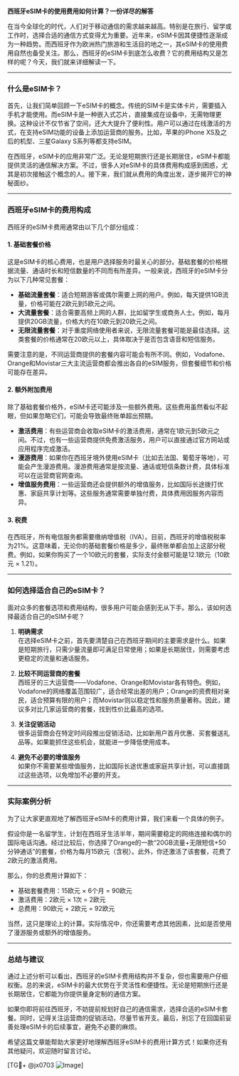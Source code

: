 **西班牙eSIM卡的使用费用如何计算？一份详尽的解答**

在当今全球化的时代，人们对于移动通信的需求越来越高。特别是在旅行、留学或工作时，选择合适的通信方式变得尤为重要。近年来，eSIM卡因其便捷性逐渐成为一种趋势。而西班牙作为欧洲热门旅游和生活目的地之一，其eSIM卡的使用费用自然也备受关注。那么，西班牙的eSIM卡到底怎么收费？它的费用结构又是怎样的呢？今天，我们就来详细解读一下。

---

### **什么是eSIM卡？**

首先，让我们简单回顾一下eSIM卡的概念。传统的SIM卡是实体卡片，需要插入手机才能使用。而eSIM卡是一种嵌入式芯片，直接集成在设备中，无需物理更换。这种设计不仅节省了空间，还大大提升了便利性。用户可以通过在线激活的方式，在支持eSIM功能的设备上添加运营商的服务。比如，苹果的iPhone XS及之后的机型、三星Galaxy S系列等都支持eSIM。

在西班牙，eSIM卡的应用非常广泛。无论是短期旅行还是长期居住，eSIM卡都能提供灵活的通信解决方案。不过，很多人对eSIM卡的具体费用构成感到困惑，尤其是初次接触这个概念的人。接下来，我们就从费用的角度出发，逐步揭开它的神秘面纱。

---

### **西班牙eSIM卡的费用构成**

西班牙的eSIM卡费用通常由以下几个部分组成：

#### 1. **基础套餐价格**
这是eSIM卡的核心费用，也是用户选择服务时最关心的部分。基础套餐的价格根据流量、通话时长和短信数量的不同而有所差异。一般来说，西班牙的eSIM卡分为以下几种常见套餐：

- **基础流量套餐**：适合短期游客或偶尔需要上网的用户。例如，每天提供1GB流量，价格可能在2欧元到5欧元之间。
- **大流量套餐**：适合需要高频上网的人群，比如留学生或商务人士。例如，每月提供20GB流量，价格大约在10欧元到20欧元之间。
- **无限流量套餐**：对于重度网络使用者来说，无限流量套餐可能是最佳选择。这类套餐的价格通常在20欧元以上，具体取决于是否包含语音和短信服务。

需要注意的是，不同运营商提供的套餐内容可能会有所不同。例如，Vodafone、Orange和Movistar三大主流运营商都会推出各自的eSIM服务，但套餐细节和价格可能存在差异。

#### 2. **额外附加费用**
除了基础套餐价格外，eSIM卡还可能涉及一些额外费用。这些费用虽然看似不起眼，但如果忽略它们，可能会导致最终账单超出预期。

- **激活费用**：有些运营商会收取eSIM卡的激活费用，通常在1欧元到5欧元之间。不过，也有一些运营商提供免费激活服务，用户可以直接通过官方网站或应用程序完成激活。
- **漫游费用**：如果你在西班牙境外使用eSIM卡（比如去法国、葡萄牙等地），可能会产生漫游费用。漫游费用通常是按流量、通话或短信条数计费，具体标准可以在运营商官网查询。
- **增值服务费用**：一些运营商还会提供额外的增值服务，比如国际长途拨打优惠、家庭共享计划等。这些服务通常需要单独付费，具体费用因服务内容而异。

#### 3. **税费**
在西班牙，所有电信服务都需要缴纳增值税（IVA）。目前，西班牙的增值税税率为21%。这意味着，无论你的基础套餐价格是多少，最终账单都会加上这部分税费。例如，如果你购买了一个10欧元的套餐，实际支付金额可能是12.1欧元（10欧元 × 1.21）。

---

### **如何选择适合自己的eSIM卡？**

面对众多的套餐选项和费用结构，很多用户可能会感到无从下手。那么，该如何选择最适合自己的eSIM卡呢？

1. **明确需求**  
   在选择eSIM卡之前，首先要清楚自己在西班牙期间的主要需求是什么。如果是短期旅行，只需少量流量即可满足日常使用；如果是长期居住，则需要考虑更稳定的流量和通话服务。

2. **比较不同运营商的套餐**  
   西班牙的三大运营商——Vodafone、Orange和Movistar各有特色。例如，Vodafone的网络覆盖范围较广，适合经常出差的用户；Orange的资费相对亲民，适合预算有限的用户；而Movistar则以稳定性和服务质量著称。因此，建议多对比几家运营商的套餐，找到性价比最高的选项。

3. **关注促销活动**  
   很多运营商会在特定时间段推出促销活动，比如新用户首月优惠、买套餐送礼品等。如果能抓住这些机会，就能进一步降低使用成本。

4. **避免不必要的增值服务**  
   如果你不需要某些增值服务，比如国际长途优惠或家庭共享计划，可以直接跳过这些选项，以免增加不必要的开支。

---

### **实际案例分析**

为了让大家更直观地了解西班牙eSIM卡的费用计算，我们来看一个具体的例子。

假设你是一名留学生，计划在西班牙生活半年，期间需要稳定的网络连接和偶尔的国际电话沟通。经过比较后，你选择了Orange的一款“20GB流量+无限短信+50分钟通话”的套餐，价格为每月15欧元（含税）。此外，你还激活了该套餐，花费了2欧元的激活费用。

那么，你的总费用计算如下：
- 基础套餐费用：15欧元 × 6个月 = 90欧元
- 激活费用：2欧元 × 1次 = 2欧元
- 总费用：90欧元 + 2欧元 = 92欧元

当然，这只是理论上的计算。实际情况中，你还需要考虑其他因素，比如是否使用了漫游服务或额外的增值服务。

---

### **总结与建议**

通过上述分析可以看出，西班牙的eSIM卡费用结构并不复杂，但也需要用户仔细权衡。总的来说，eSIM卡的最大优势在于灵活性和便捷性。无论是短期旅行还是长期居住，它都能为你提供量身定制的通信方案。

如果你即将前往西班牙，不妨提前规划好自己的通信需求，选择合适的eSIM卡套餐。同时，记得关注运营商的促销活动，尽量节省开支。最后，别忘了在回国前妥善处理eSIM卡的后续事宜，避免不必要的麻烦。

希望这篇文章能帮助大家更好地理解西班牙eSIM卡的费用计算方式！如果你还有其他疑问，欢迎随时留言讨论。

[TG💪+ @jx0703 ![Image](https://github.com/user-attachments/assets/dbca1d08-cadb-493c-b0ec-ad6f7a83f270)]